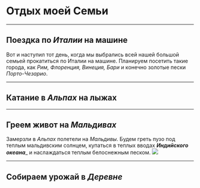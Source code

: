 # __Отдых моей Семьи__

---
## Поездка по *Италии* на машине
Вот и наступил тот день, когда мы выбрались всей нашей большой семьей прокатиться по Италии на машине. Планируем посетить такие города, как *Рим, Флоренция, Винеция, Бари* и конечно золотые пески *Порто-Чезарио*.

---
## Катание в *Альпах* на лыжах
 
---
## Греем живот на *Мальдивах*
Замерзли в *Альпах* полетели на *Мальдивы*. Будем греть пузо под теплым мальдивским солнцем, купаться в теплых вводах _**Индийского океана**__ и наслаждаться теплым белоснежным песком.
![](Maldives.jpg)

---
## Собираем урожай в *Деревне*
